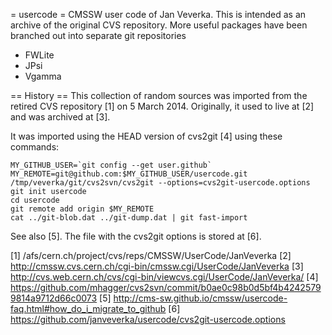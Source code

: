 = usercode =
CMSSW user code of Jan Veverka.  This is intended as an archive of the original
CVS repository.  More useful packages have been branched out into separate
git repositories

   * FWLite
   * JPsi
   * Vgamma


== History ==
This collection of random sources was imported from the retired CVS
repository [1] on 5 March 2014.  Originally, it used to live at [2]
and was archived at [3].

It was imported using the HEAD version of cvs2git [4] using these commands:

    MY_GITHUB_USER=`git config --get user.github`
    MY_REMOTE=git@github.com:$MY_GITHUB_USER/usercode.git
    /tmp/veverka/git/cvs2svn/cvs2git --options=cvs2git-usercode.options
    git init usercode
    cd usercode
    git remote add origin $MY_REMOTE
    cat ../git-blob.dat ../git-dump.dat | git fast-import

See also [5].  The file with the cvs2git options is stored at [6].

[1] /afs/cern.ch/project/cvs/reps/CMSSW/UserCode/JanVeverka
[2] http://cmssw.cvs.cern.ch/cgi-bin/cmssw.cgi/UserCode/JanVeverka
[3] http://cvs.web.cern.ch/cvs/cgi-bin/viewcvs.cgi/UserCode/JanVeverka/
[4] https://github.com/mhagger/cvs2svn/commit/b0ae0c98b0d5bf4b42425799814a9712d66c0073
[5] http://cms-sw.github.io/cmssw/usercode-faq.html#how_do_i_migrate_to_github
[6] https://github.com/janveverka/usercode/cvs2git-usercode.options


